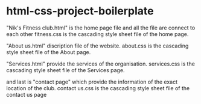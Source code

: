 # html-css-project-boilerplate

"Nik's Fitness club.html" is the home page file and all the file are connect to each other
fitness.css is the cascading style sheet file of the home page.

"About us.html" discription file of the website.
about.css is the cascading style sheet file of the About page.


"Services.html" provide the services of the organisation.
services.css is the cascading style sheet file of the Services page.

and last is "contact page" which provide the information of the exact location of the club.
contact us.css is the cascading style sheet file of the contact us page
